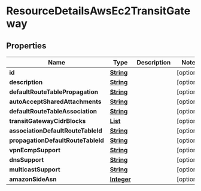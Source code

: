 

# ResourceDetailsAwsEc2TransitGateway


## Properties

| Name | Type | Description | Notes |
|------------ | ------------- | ------------- | -------------|
|**id** | [**String**](String.md) |  |  [optional] |
|**description** | [**String**](String.md) |  |  [optional] |
|**defaultRouteTablePropagation** | [**String**](String.md) |  |  [optional] |
|**autoAcceptSharedAttachments** | [**String**](String.md) |  |  [optional] |
|**defaultRouteTableAssociation** | [**String**](String.md) |  |  [optional] |
|**transitGatewayCidrBlocks** | [**List**](List.md) |  |  [optional] |
|**associationDefaultRouteTableId** | [**String**](String.md) |  |  [optional] |
|**propagationDefaultRouteTableId** | [**String**](String.md) |  |  [optional] |
|**vpnEcmpSupport** | [**String**](String.md) |  |  [optional] |
|**dnsSupport** | [**String**](String.md) |  |  [optional] |
|**multicastSupport** | [**String**](String.md) |  |  [optional] |
|**amazonSideAsn** | [**Integer**](Integer.md) |  |  [optional] |



